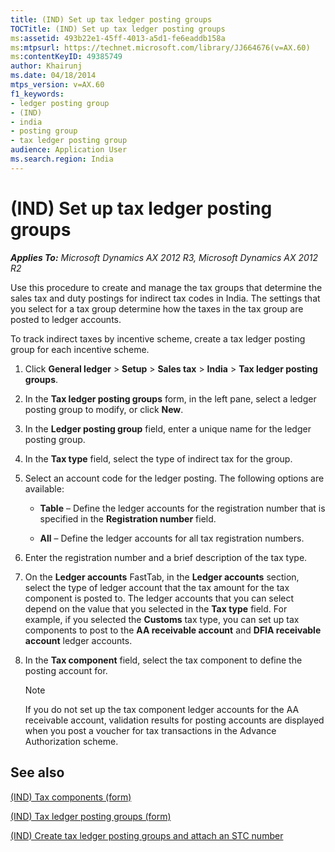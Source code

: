 ```yaml
---
title: (IND) Set up tax ledger posting groups
TOCTitle: (IND) Set up tax ledger posting groups
ms:assetid: 493b22e1-45ff-4013-a5d1-fe6eaddb158a
ms:mtpsurl: https://technet.microsoft.com/library/JJ664676(v=AX.60)
ms:contentKeyID: 49385749
author: Khairunj
ms.date: 04/18/2014
mtps_version: v=AX.60
f1_keywords:
- ledger posting group
- (IND)
- india
- posting group
- tax ledger posting group
audience: Application User
ms.search.region: India
---
```


# (IND) Set up tax ledger posting groups 


_**Applies To:** Microsoft Dynamics AX 2012 R3, Microsoft Dynamics AX 2012 R2_

Use this procedure to create and manage the tax groups that determine the sales tax and duty postings for indirect tax codes in India. The settings that you select for a tax group determine how the taxes in the tax group are posted to ledger accounts.

To track indirect taxes by incentive scheme, create a tax ledger posting group for each incentive scheme.

1.  Click **General ledger** \> **Setup** \> **Sales tax** \> **India** \> **Tax ledger posting groups**.

2.  In the **Tax ledger posting groups** form, in the left pane, select a ledger posting group to modify, or click **New**.

3.  In the **Ledger posting group** field, enter a unique name for the ledger posting group.

4.  In the **Tax type** field, select the type of indirect tax for the group.

5.  Select an account code for the ledger posting. The following options are available:
    
      - **Table** – Define the ledger accounts for the registration number that is specified in the **Registration number** field.
    
      - **All** – Define the ledger accounts for all tax registration numbers.

6.  Enter the registration number and a brief description of the tax type.

7.  On the **Ledger accounts** FastTab, in the **Ledger accounts** section, select the type of ledger account that the tax amount for the tax component is posted to. The ledger accounts that you can select depend on the value that you selected in the **Tax type** field. For example, if you selected the **Customs** tax type, you can set up tax components to post to the **AA receivable account** and **DFIA receivable account** ledger accounts.

8.  In the **Tax component** field, select the tax component to define the posting account for.
    

    > [!NOTE]
    > <P>If you do not set up the tax component ledger accounts for the AA receivable account, validation results for posting accounts are displayed when you post a voucher for tax transactions in the Advance Authorization scheme.</P>



## See also

[(IND) Tax components (form)](https://technet.microsoft.com/library/jj664734\(v=ax.60\))

[(IND) Tax ledger posting groups (form)](https://technet.microsoft.com/library/jj664546\(v=ax.60\))

[(IND) Create tax ledger posting groups and attach an STC number](ind-create-tax-ledger-posting-groups-and-attach-an-stc-number.md)

  


